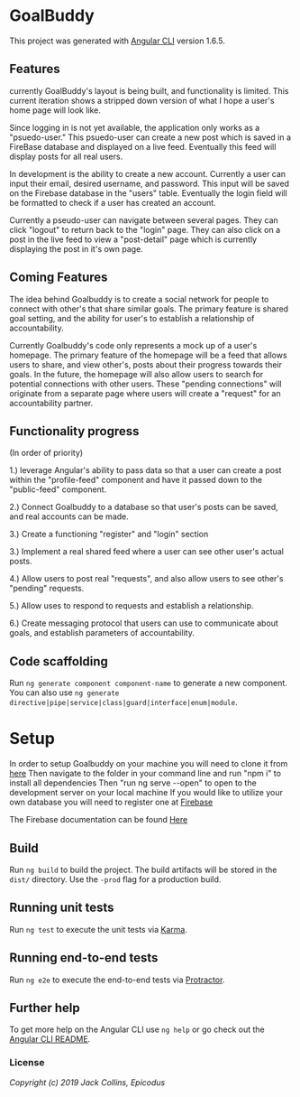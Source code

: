 # GoalBuddy

This project was generated with [Angular CLI](https://github.com/angular/angular-cli) version 1.6.5.

## Features

currently GoalBuddy's layout is being built, and functionality is limited. This current iteration shows a stripped down version of what I hope a user's home page will look like.

Since logging in is not yet available, the application only works as a "psuedo-user." This psuedo-user can create a new post which is saved in a FireBase database and displayed on a live feed. Eventually this feed will display posts for all real users.

In development is the ability to create a new account. Currently a user can input their email, desired username, and password. This input will be saved on the Firebase database in the "users" table. Eventually the login field will be formatted to check if a user has created an account.

Currently a pseudo-user can navigate between several pages. They can click "logout" to return back to the "login" page. They can also click on a post in the live feed to view a "post-detail" page which is currently displaying the post in it's own page.

## Coming Features

The idea behind Goalbuddy is to create a social network for people to connect with other's that share similar goals. The primary feature is shared goal setting, and the ability for user's to establish a relationship of accountability.

Currently Goalbuddy's code only represents a mock up of a user's homepage. The primary feature of the homepage will be a feed that allows users to share, and view other's, posts about their progress towards their goals. In the future, the homepage will also allow users to search for potential connections with other users. These "pending connections" will originate from a separate page where users will create a "request" for an accountability partner.

## Functionality progress

(In order of priority)

1.) leverage Angular's ability to pass data so that a user can create a post within the "profile-feed" component and have it passed down to the "public-feed" component.

2.) Connect Goalbuddy to a database so that user's posts can be saved, and real accounts can be made.

3.) Create a functioning "register" and "login" section

3.) Implement a real shared feed where a user can see other user's actual posts.

4.) Allow users to post real "requests", and also allow users to see other's "pending" requests.

5.) Allow uses to respond to requests and establish a relationship.

6.) Create messaging protocol that users can use to communicate about goals, and establish parameters of accountability.

## Code scaffolding

Run `ng generate component component-name` to generate a new component. You can also use `ng generate directive|pipe|service|class|guard|interface|enum|module`.

# Setup

In order to setup Goalbuddy on your machine you will need to clone it from [here](github.com/jackpaulcollins/goalbuddy.git)
Then navigate to the folder in your command line and run "npm i" to install all dependencies
Then "run ng serve --open" to open to the development server on your local machine
If you would like to utilize your own database you will need to register one at [Firebase](www.firebase.google.com)

The Firebase documentation can be found [Here](https://firebase.google.com/docs/)

## Build

Run `ng build` to build the project. The build artifacts will be stored in the `dist/` directory. Use the `-prod` flag for a production build.

## Running unit tests

Run `ng test` to execute the unit tests via [Karma](https://karma-runner.github.io).

## Running end-to-end tests

Run `ng e2e` to execute the end-to-end tests via [Protractor](http://www.protractortest.org/).

## Further help

To get more help on the Angular CLI use `ng help` or go check out the [Angular CLI README](https://github.com/angular/angular-cli/blob/master/README.md).

### License


_Copyright (c) 2019 Jack Collins, Epicodus_
